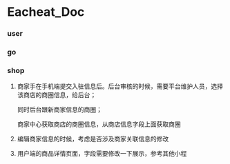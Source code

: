 # Eacheat_Doc

### user
### go
### shop
1. 商家手在手机端提交入驻信息后。后台审核的时候，需要平台维护人员，选择该商店的商圈信息，给后台；

   同时后台跟新商家信息的商圈；

   商家中心获取商店的商圈信息，从商店信息字段上面获取商圈



1. 编辑商家信息的时候，考虑是否涉及商家关联信息的修改
2. 用户端的商品详情页面，字段需要修改一下展示，参考其他小程